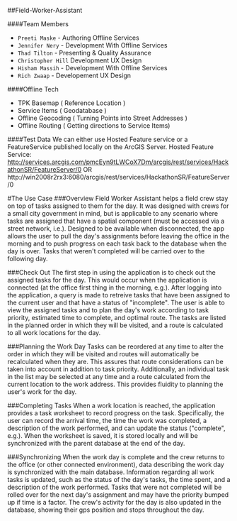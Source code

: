 ##Field-Worker-Assistant


####Team Members
* `Preeti Maske` - Authoring Offline Services
* `Jennifer Nery` - Development With Offline Services
* `Thad Tilton` - Presenting & Quality Assurance
* `Christopher Hill` Development UX Design
* `Hisham Massih` - Development With Offline Services
* `Rich Zwaap` - Developement UX Design



####Offline Tech

* TPK Basemap ( Reference Location )
* Service Items ( Geodatabase )
* Offline Geocoding ( Turning Points into Street Addresses )
* Offline Routing ( Getting directions to Service Items)

####Test Data
We can either use Hosted Feature service or a FeatureService published locally on the ArcGIS Server.
Hosted Feature Service: http://services.arcgis.com/pmcEyn9tLWCoX7Dm/arcgis/rest/services/HackathonSR/FeatureServer/0
OR
http://win2008r2rx3:6080/arcgis/rest/services/HackathonSR/FeatureServer/0


#The Use Case
###Overview
Field Worker Assistant helps a field crew stay on top of tasks assigned to them for the day. It was designed with crews for a small city government in mind, but
is applicable to any scenario where tasks are assigned that have a spatial component (must be accessed via a street network, i.e.). Designed to be available
when disconnected, the app allows the user to pull the day's assignments before leaving the office in the morning and to push progress on each task back to the 
database when the day is over. Tasks that weren't completed will be carried over to the following day.

###Check Out
The first step in using the application is to check out the assigned tasks for the day. This would occur when the application is connected (at the office first thing in the
morning, e.g.). After logging into the application, a query is made to retreive tasks that have been assigned to the current user and that have a status of "incomplete".
The user is able to view the assigned tasks and to plan the day's work according to task priority, estimated time to complete, and optimal route. The tasks are listed in 
the planned order in which they will be visited, and a route is calculated to all work locations for the day. 

###Planning the Work Day
Tasks can be reordered at any time to alter the order in which they will be visited and routes will automatically be recalculated when they are. This assures that route 
considerations can be taken into account in addition to task priority. Additionally, an individual task in the list may be selected at any time and a route calculated from 
the current location to the work address. This provides fluidity to planning the user's work for the day.

###Completing Tasks
When a work location is reached, the application provides a task worksheet to record progress on the task. Specifically, the user can record the arrival time, the time the 
work was completed, a description of the work performed, and can update the status ("complete", e.g.). When the worksheet is saved, it is stored locally and will be 
synchronized with the parent database at the end of the day.

###Synchronizing
When the work day is complete and the crew returns to the office (or other connected environment), data describing the work day is synchronized with the main database.
Information regarding all work tasks is updated, such as the status of the day's tasks, the time spent, and a description of the work performed. Tasks that were not completed
will be rolled over for the next day's assignment and may have the priority bumped up if time is a factor. The crew's activity for the day is also updated in the database, showing
their gps position and stops throughout the day.
